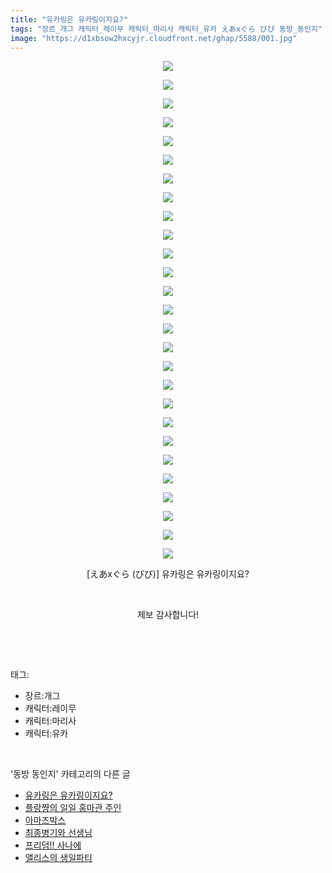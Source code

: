 ```yaml
---
title: "유카링은 유카링이지요?"
tags: "장르_개그 캐릭터_레이무 캐릭터_마리사 캐릭터_유카 えあxぐら びび 동방_동인지"
image: "https://d1xbsow2hxcyjr.cloudfront.net/ghap/5588/001.jpg"
---
```

<div class="article">
<p style="text-align: center; clear: none; float: none;"><img src="{{ site.imgserver10 }}/ghap/5588/001.jpg"/></p>
<p style="text-align: center; clear: none; float: none;"><img src="{{ site.imgserver10 }}/ghap/5588/002.jpg"/></p>
<p style="text-align: center; clear: none; float: none;"><img src="{{ site.imgserver10 }}/ghap/5588/003.jpg"/></p>
<p style="text-align: center; clear: none; float: none;"><img src="{{ site.imgserver10 }}/ghap/5588/004.jpg"/></p>
<p style="text-align: center; clear: none; float: none;"><img src="{{ site.imgserver10 }}/ghap/5588/005.jpg"/></p>
<p style="text-align: center; clear: none; float: none;"><img src="{{ site.imgserver10 }}/ghap/5588/006.jpg"/></p>
<p style="text-align: center; clear: none; float: none;"><img src="{{ site.imgserver10 }}/ghap/5588/007.jpg"/></p>
<p style="text-align: center; clear: none; float: none;"><img src="{{ site.imgserver10 }}/ghap/5588/008.jpg"/></p>
<p style="text-align: center; clear: none; float: none;"><img src="{{ site.imgserver10 }}/ghap/5588/009.jpg"/></p>
<p style="text-align: center; clear: none; float: none;"><img src="{{ site.imgserver10 }}/ghap/5588/010.jpg"/></p>
<p style="text-align: center; clear: none; float: none;"><img src="{{ site.imgserver10 }}/ghap/5588/011.jpg"/></p>
<p style="text-align: center; clear: none; float: none;"><img src="{{ site.imgserver10 }}/ghap/5588/012.jpg"/></p>
<p style="text-align: center; clear: none; float: none;"><img src="{{ site.imgserver10 }}/ghap/5588/013.jpg"/></p>
<p style="text-align: center; clear: none; float: none;"><img src="{{ site.imgserver10 }}/ghap/5588/014.jpg"/></p>
<p style="text-align: center; clear: none; float: none;"><img src="{{ site.imgserver10 }}/ghap/5588/015.jpg"/></p>
<p style="text-align: center; clear: none; float: none;"><img src="{{ site.imgserver10 }}/ghap/5588/016.jpg"/></p>
<p style="text-align: center; clear: none; float: none;"><img src="{{ site.imgserver10 }}/ghap/5588/017.jpg"/></p>
<p style="text-align: center; clear: none; float: none;"><img src="{{ site.imgserver10 }}/ghap/5588/018.jpg"/></p>
<p style="text-align: center; clear: none; float: none;"><img src="{{ site.imgserver10 }}/ghap/5588/019.jpg"/></p>
<p style="text-align: center; clear: none; float: none;"><img src="{{ site.imgserver10 }}/ghap/5588/020.jpg"/></p>
<p style="text-align: center; clear: none; float: none;"><img src="{{ site.imgserver10 }}/ghap/5588/021.jpg"/></p>
<p style="text-align: center; clear: none; float: none;"><img src="{{ site.imgserver10 }}/ghap/5588/022.jpg"/></p>
<p style="text-align: center; clear: none; float: none;"><img src="{{ site.imgserver10 }}/ghap/5588/023.jpg"/></p>
<p style="text-align: center; clear: none; float: none;"><img src="{{ site.imgserver10 }}/ghap/5588/024.jpg"/></p>
<p style="text-align: center; clear: none; float: none;"><img src="{{ site.imgserver10 }}/ghap/5588/025.jpg"/></p>
<p style="text-align: center; clear: none; float: none;"><img src="{{ site.imgserver10 }}/ghap/5588/026.jpg"/></p>
<p style="text-align: center; clear: none; float: none;"><img src="{{ site.imgserver10 }}/ghap/5588/027.jpg"/></p>
<p style="text-align: center; clear: none; float: none;">[えあxぐら (びび)] 유카링은 유카링이지요?</p>
<p style="text-align: center; clear: none; float: none;"><br/></p>
<p style="text-align: center; clear: none; float: none;">제보 감사합니다!</p>
<p><br/></p>
</div><br/>
<div class="tagTrail">
<p>태그: </p>
<ul>
<li>장르:개그</li>
<li>캐릭터:레이무</li>
<li>캐릭터:마리사</li>
<li>캐릭터:유카</li>
</ul>
</div><br/>
<div class="another">
<p>'동방 동인지' 카테고리의 다른 글</p>
<ul>
<li><a href="/ghap_5588">유카링은 유카링이지요?</a></li>
<li><a href="/ghap_5524">플랑쨩의 일일 홍마관 주인</a></li>
<li><a href="/ghap_5514">아마즈박스</a></li>
<li><a href="/ghap_5513">최종병기와 선생님</a></li>
<li><a href="/ghap_5507">프리덤!! 사나에</a></li>
<li><a href="/ghap_5502">앨리스의 생일파티</a></li>
</ul>
</div><br/>
